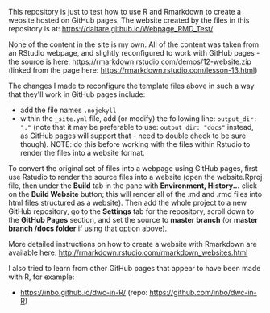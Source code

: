 This repository is just to test how to use R and Rmarkdown to create a website hosted on GitHub pages. The website created by the files in this repository is at: https://daltare.github.io/Webpage_RMD_Test/

None of the content in the site is my own. All of the content was taken from an RStudio webpage, and slightly reconfigured to work with GitHub pages - the source is here: https://rmarkdown.rstudio.com/demos/12-website.zip (linked from the page here: https://rmarkdown.rstudio.com/lesson-13.html)

The changes I made to reconfigure the template files above in such a way that they'll work in GitHub pages include:
* add the file names `.nojekyll`
* within the `_site.yml` file, add (or modify) the following line: `output_dir: "."` (note that it may be preferable to use: `output_dir: "docs"` instead, as GitHub pages will support that - need to double check to be sure though). NOTE: do this before working with the files within Rstudio to render the files into a website format.

To convert the original set of files into a webpage using GitHub pages, first use Rstudio to render the source files into a website (open the website.Rproj file, then under the **Build** tab in the pane with **Environment, History...** click on the **Build Website** button; this will render all of the .md and .rmd files into html files structured as a website). Then add the whole project to a new GitHub repository, go to the **Settings** tab for the repository, scroll down to the **GitHub Pages** section, and set the source to **master branch** (or **master branch /docs folder** if using that option above).

More detailed instructions on how to create a website with Rmarkdown are available here: http://rmarkdown.rstudio.com/rmarkdown_websites.html

I also tried to learn from other GitHub pages that appear to have been made with R, for example:
* https://inbo.github.io/dwc-in-R/ (repo: https://github.com/inbo/dwc-in-R)